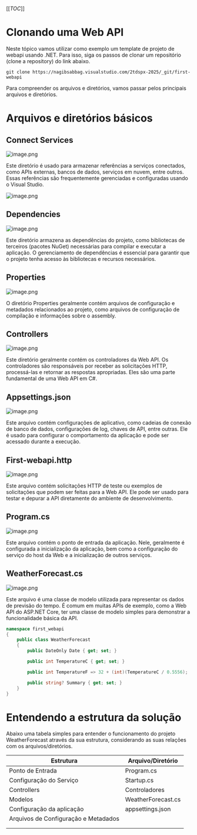 [[_TOC_]]

# Clonando uma Web API

Neste tópico vamos utilizar como exemplo um template de projeto de webapi usando .NET. Para isso, siga os passos de clonar um repositório (clone a repository) do link abaixo.

```git
git clone https://nagibsabbag.visualstudio.com/2tdspx-2025/_git/first-webapi
```

Para compreender os arquivos e diretórios, vamos passar pelos principais arquivos e diretórios.

# Arquivos e diretórios básicos

## Connect Services

![image.png](/.attachments/image-0bcc30df-34a7-432f-84c6-2ffa46a3c140.png)

Este diretório é usado para armazenar referências a serviços conectados, como APIs externas, bancos de dados, serviços em nuvem, entre outros. Essas referências são frequentemente gerenciadas e configuradas usando o Visual Studio.

![image.png](/.attachments/image-955fc851-f2c5-4ae1-b94e-4e28316c239b.png)

## Dependencies

![image.png](/.attachments/image-75b12fad-1db8-4c9b-b208-e2604a1b1ba8.png)

Este diretório armazena as dependências do projeto, como bibliotecas de terceiros (pacotes NuGet) necessárias para compilar e executar a aplicação. O gerenciamento de dependências é essencial para garantir que o projeto tenha acesso às bibliotecas e recursos necessários.

## Properties

![image.png](/.attachments/image-1ef159cf-6bdb-4567-94fc-6e3d00bdb439.png)
      
O diretório Properties geralmente contém arquivos de configuração e metadados relacionados ao projeto, como arquivos de configuração de compilação e informações sobre o assembly.

## Controllers

![image.png](/.attachments/image-e4b9550b-98c8-4d52-bfed-d77634143088.png)

Este diretório geralmente contém os controladores da Web API. Os controladores são responsáveis por receber as solicitações HTTP, processá-las e retornar as respostas apropriadas. Eles são uma parte fundamental de uma Web API em C#.

## Appsettings.json

![image.png](/.attachments/image-b3f5bc98-cffc-4a7f-85d5-686cd7e4626b.png)

Este arquivo contém configurações de aplicativo, como cadeias de conexão de banco de dados, configurações de log, chaves de API, entre outras. Ele é usado para configurar o comportamento da aplicação e pode ser acessado durante a execução.

## First-webapi.http

![image.png](/.attachments/image-043157ae-7d1f-4d4f-bb21-e42d50878a5b.png)
      
Este arquivo contém solicitações HTTP de teste ou exemplos de solicitações que podem ser feitas para a Web API. Ele pode ser usado para testar e depurar a API diretamente do ambiente de desenvolvimento.

## Program.cs

![image.png](/.attachments/image-a8e2fa9a-4f93-4b4f-a6bd-a8ca65469cbe.png)
      
Este arquivo contém o ponto de entrada da aplicação. Nele, geralmente é configurada a inicialização da aplicação, bem como a configuração do serviço do host da Web e a inicialização de outros serviços.

## WeatherForecast.cs

![image.png](/.attachments/image-b75b873a-09e3-45d1-b30d-eaa34ad5ab54.png)
      
Este arquivo é uma classe de modelo utilizada para representar os dados de previsão do tempo. É comum em muitas APIs de exemplo, como a Web API do ASP.NET Core, ter uma classe de modelo simples para demonstrar a funcionalidade básica da API.

```csharp
namespace first_webapi
{
    public class WeatherForecast
    {
        public DateOnly Date { get; set; }

        public int TemperatureC { get; set; }

        public int TemperatureF => 32 + (int)(TemperatureC / 0.5556);

        public string? Summary { get; set; }
    }
}
```


# Entendendo a estrutura da solução
      
Abaixo uma tabela simples para entender o funcionamento do projeto WeatherForecast através da sua estrutura, considerando as suas relações com os arquivos/diretórios.


| Estrutura | Arquivo/Diretório |
|--|--|
| Ponto de Entrada | Program.cs |
| Configuração do Serviço | Startup.cs |
| Controllers | Controladores |
| Modelos | WeatherForecast.cs |
| Configuração da aplicação | appsettings.json |
| Arquivos de Configuração e Metadados |  |
|  |  |
|  |  |

